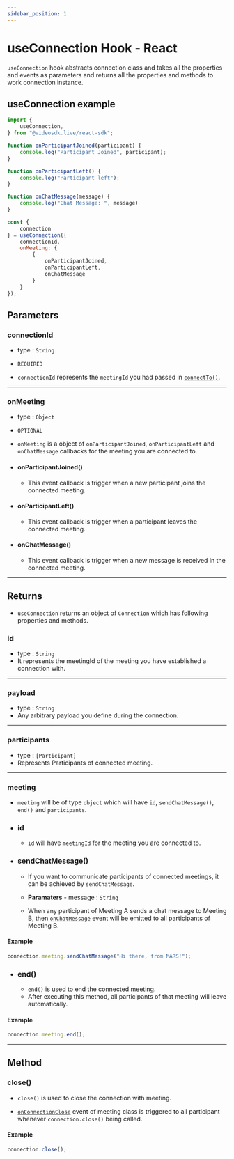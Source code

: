 ```yaml
---
sidebar_position: 1
---
```


# useConnection Hook - React

`useConnection` hook abstracts connection class and takes all the properties and events as parameters and returns all the properties and methods to work connection instance.

## useConnection example

```jsx title="useConnection react hook"
import {
    useConnection,
} from "@videosdk.live/react-sdk";

function onParticipantJoined(participant) {
    console.log("Participant Joined", participant);
}

function onParticipantLeft() {
    console.log("Participant left");
}

function onChatMessage(message) {
    console.log("Chat Message: ", message)
}

const {
    connection
} = useConnection({
    connectionId,
    onMeeting: {
        {
            onParticipantJoined,
            onParticipantLeft,
            onChatMessage
        }
    }
});
```

## Parameters

### connectionId

- type : `String`
- `REQUIRED`

- `connectionId` represents the `meetingId` you had passed in [`connectTo()`](./use-meeting/methods#connectto).

---

### onMeeting

- type : `Object`
- `OPTIONAL`

- `onMeeting` is a object of `onParticipantJoined`, `onParticipantLeft` and `onChatMessage` callbacks for the meeting you are connected to.

- #### onParticipantJoined()

  - This event callback is trigger when a new participant joins the connected meeting.

- #### onParticipantLeft()

  - This event callback is trigger when a participant leaves the connected meeting.

- #### onChatMessage()

  - This event callback is trigger when a new message is received in the connected meeting.

---

## Returns

- `useConnection` returns an object of `Connection` which has following properties and methods.

### id

- type : `String`
- It represents the meetingId of the meeting you have established a connection with.

---

### payload

- type : `String`
- Any arbitrary payload you define during the connection.

---

### participants

- type : `[Participant]`
- Represents Participants of connected meeting.

---

### meeting

- `meeting` will be of type `object` which will have `id`, `sendChatMessage()`, `end()` and `participants`.

- ### id

  - `id` will have `meetingId` for the meeting you are connected to.

- ### sendChatMessage()

  - If you want to communicate participants of connected meetings, it can be achieved by `sendChatMessage`.

  - **Paramaters** - message : `String`

  - When any participant of Meeting A sends a chat message to Meeting B, then [`onChatMessage`](#onchatmessage) event will be emitted to all participants of Meeting B.

#### Example

```js
connection.meeting.sendChatMessage("Hi there, from MARS!");
```

- ### end()

  - `end()` is used to end the connected meeting.
  - After executing this method, all participants of that meeting will leave automatically.

#### Example

```js
connection.meeting.end();
```

---

## Method

### close()

- `close()` is used to close the connection with meeting.

- [`onConnectionClose`](./use-meeting/events#onconnectionclose) event of meeting class is triggered to all participant whenever `connection.close()` being called.

#### Example

```js
connection.close();
```
